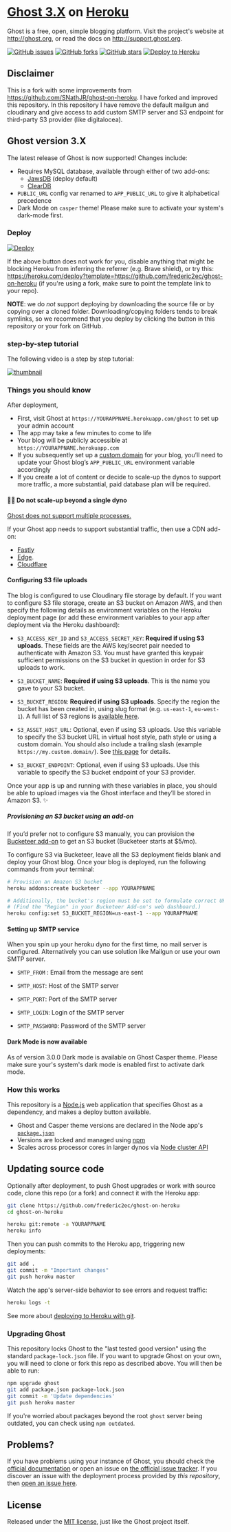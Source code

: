 # [Ghost 3.X](https://github.com/TryGhost/Ghost) on [Heroku](http://heroku.com)

Ghost is a free, open, simple blogging platform. Visit the project's website at <http://ghost.org>, or read the docs on <http://support.ghost.org>.

[![GitHub issues](https://img.shields.io/github/issues/frederic2ec/ghost-on-heroku)](https://github.com/frederic2ec/ghost-on-heroku/issues)
[![GitHub forks](https://img.shields.io/github/forks/frederic2ec/ghost-on-heroku)](https://github.com/frederic2ec/ghost-on-heroku/network)
[![GitHub stars](https://img.shields.io/github/stars/frederic2ec/ghost-on-heroku)](https://github.com/frederic2ec/ghost-on-heroku/stargazers)
[![Deploy to Heroku](https://img.shields.io/badge/deploy%20to-heroku-6762a6)](https://heroku.com/deploy?template=https://github.com/frederic2ec/ghost-on-heroku)

## Disclaimer

This is a fork with some improvements from https://github.com/SNathJR/ghost-on-heroku. I have forked and improved this repository. In this repository I have remove the default mailgun and cloudinary and give access to add custom SMTP server and S3 endpoint for third-party S3 provider (like digitalocea).

## Ghost version 3.X

The latest release of Ghost is now supported! Changes include:

- Requires MySQL database, available through either of two add-ons:
  - [JawsDB](https://elements.heroku.com/addons/jawsdb) (deploy default)
  - [ClearDB](https://elements.heroku.com/addons/cleardb)
- `PUBLIC_URL` config var renamed to `APP_PUBLIC_URL` to give it alphabetical precedence
- Dark Mode on `casper` theme! Please make sure to activate your system's dark-mode first.

### Deploy

[![Deploy](https://www.herokucdn.com/deploy/button.svg)](https://heroku.com/deploy?template=https://github.com/frederic2ec/ghost-on-heroku)

If the above button does not work for you, disable anything that might be blocking Heroku from inferring the referrer (e.g. Brave shield), or try this: https://heroku.com/deploy?template=https://github.com/frederic2ec/ghost-on-heroku (if you're using a fork, make sure to point the template link to your repo).

**NOTE**: we do _not_ support deploying by downloading the source file or by copying over a cloned folder. Downloading/copying folders tends to break symlinks, so we recommend that you deploy by clicking the button in this repository or your fork on GitHub.

### step-by-step tutorial

The following video is a step by step tutorial:

[![thumbnail](https://img.youtube.com/vi/cODvhXMHgYI/0.jpg)](https://www.youtube.com/watch?v=cODvhXMHgYI)

### Things you should know

After deployment,

- First, visit Ghost at `https://YOURAPPNAME.herokuapp.com/ghost` to set up your admin account
- The app may take a few minutes to come to life
- Your blog will be publicly accessible at `https://YOURAPPNAME.herokuapp.com`
- If you subsequently set up a [custom domain](https://devcenter.heroku.com/articles/custom-domains) for your blog, you’ll need to update your Ghost blog’s `APP_PUBLIC_URL` environment variable accordingly
- If you create a lot of content or decide to scale-up the dynos to support more traffic, a more substantial, paid database plan will be required.

#### 🚫🔻 Do not scale-up beyond a single dyno

[Ghost does not support multiple processes.](https://docs.ghost.org/faq/clustering-sharding-multi-server/)

If your Ghost app needs to support substantial traffic, then use a CDN add-on:

- [Fastly](https://elements.heroku.com/addons/fastly)
- [Edge](https://elements.heroku.com/addons/edge).
- [Cloudflare](https://www.cloudflare.com/)

#### Configuring S3 file uploads

The blog is configured to use Cloudinary file storage by default. If you want to configure S3 file storage, create an S3 bucket on Amazon AWS, and then specify the following details as environment variables on the Heroku deployment page (or add these environment variables to your app after deployment via the Heroku dashboard):

- `S3_ACCESS_KEY_ID` and `S3_ACCESS_SECRET_KEY`: **Required if using S3 uploads**. These fields are the AWS key/secret pair needed to authenticate with Amazon S3. You must have granted this keypair sufficient permissions on the S3 bucket in question in order for S3 uploads to work.

- `S3_BUCKET_NAME`: **Required if using S3 uploads**. This is the name you gave to your S3 bucket.

- `S3_BUCKET_REGION`: **Required if using S3 uploads**. Specify the region the bucket has been created in, using slug format (e.g. `us-east-1`, `eu-west-1`). A full list of S3 regions is [available here](http://docs.aws.amazon.com/general/latest/gr/rande.html#s3_region).

- `S3_ASSET_HOST_URL`: Optional, even if using S3 uploads. Use this variable to specify the S3 bucket URL in virtual host style, path style or using a custom domain. You should also include a trailing slash (example `https://my.custom.domain/`). See [this page](http://docs.aws.amazon.com/AmazonS3/latest/dev/VirtualHosting.html) for details.

- `S3_BUCKET_ENDPOINT`: Optional, even if using S3 uploads. Use this variable to specify the S3 bucket endpoint of your S3 provider.

Once your app is up and running with these variables in place, you should be able to upload images via the Ghost interface and they’ll be stored in Amazon S3. :sparkles:

##### Provisioning an S3 bucket using an add-on

If you’d prefer not to configure S3 manually, you can provision the [Bucketeer add-on](https://devcenter.heroku.com/articles/bucketeer)
to get an S3 bucket (Bucketeer starts at \$5/mo).

To configure S3 via Bucketeer, leave all the S3 deployment fields blank and deploy your
Ghost blog. Once your blog is deployed, run the following commands from your terminal:

```bash
# Provision an Amazon S3 bucket
heroku addons:create bucketeer --app YOURAPPNAME

# Additionally, the bucket's region must be set to formulate correct URLs
# (Find the "Region" in your Bucketeer Add-on's web dashboard.)
heroku config:set S3_BUCKET_REGION=us-east-1 --app YOURAPPNAME
```

#### Setting up SMTP service

When you spin up your heroku dyno for the first time, no mail server is configured. Alternatively you can use solution like Mailgun or use your own SMTP server.

- `SMTP_FROM` : Email from the message are sent

- `SMTP_HOST`: Host of the SMTP server

- `SMTP_PORT`: Port of the SMTP server

- `SMTP_LOGIN`: Login of the SMTP server

- `SMTP_PASSWORD`: Password of the SMTP server

#### Dark Mode is now available

As of version 3.0.0 Dark mode is available on Ghost Casper theme. Please make sure your's system's dark mode is enabled first to activate dark mode.

### How this works

This repository is a [Node.js](https://nodejs.org) web application that specifies Ghost as a dependency, and makes a deploy button available.

- Ghost and Casper theme versions are declared in the Node app's [`package.json`](package.json)
- Versions are locked and managed using [npm](https://www.npmjs.com/)
- Scales across processor cores in larger dynos via [Node cluster API](https://nodejs.org/dist/latest-v10.x/docs/api/cluster.html)

## Updating source code

Optionally after deployment, to push Ghost upgrades or work with source code, clone this repo (or a fork) and connect it with the Heroku app:

```bash
git clone https://github.com/frederic2ec/ghost-on-heroku
cd ghost-on-heroku

heroku git:remote -a YOURAPPNAME
heroku info
```

Then you can push commits to the Heroku app, triggering new deployments:

```bash
git add .
git commit -m "Important changes"
git push heroku master
```

Watch the app's server-side behavior to see errors and request traffic:

```bash
heroku logs -t
```

See more about [deploying to Heroku with git](https://devcenter.heroku.com/articles/git).

### Upgrading Ghost

This repository locks Ghost to the "last tested good version" using the standard `package-lock.json` file. If you want to upgrade Ghost on your own,
you will need to clone or fork this repo as described above. You will then be able to run:

```bash
npm upgrade ghost
git add package.json package-lock.json
git commit -m 'Update dependencies'
git push heroku master
```

If you're worried about packages beyond the root `ghost` server being outdated, you can check using `npm outdated`.

## Problems?

If you have problems using your instance of Ghost, you should check the [official documentation](http://support.ghost.org/) or
open an issue on [the official issue tracker](https://github.com/TryGhost/Ghost/issues). If you discover an issue with the
deployment process provided by _this repository_, then [open an issue here](https://github.com/frederic2ec/ghost-on-heroku).

## License

Released under the [MIT license](./LICENSE), just like the Ghost project itself.
